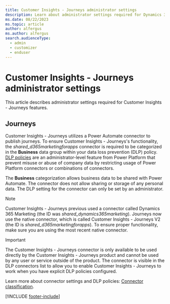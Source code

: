 ```yaml
---
title: Customer Insights - Journeys administrator settings
description: Learn about administrator settings required for Dynamics 365 Customer Insights - Journeys.
ms.date: 08/22/2023
ms.topic: article
author: alfergus
ms.author: alfergus
search.audienceType: 
  - admin
  - customizer
  - enduser
---
```


# Customer Insights - Journeys administrator settings

This article describes administrator settings required for Customer Insights - Journeys features.

## Journeys

Customer Insights - Journeys utilizes a Power Automate connector to publish journeys. To ensure Customer Insights - Journeys's functionality, the *shared_d365marketingforapps* connector is required to be categorized in the **Business** data group within your data loss prevention (DLP) policy. [DLP policies](/power-platform/admin/wp-data-loss-prevention) are an administrator-level feature from Power Platform that prevent misuse or abuse of company data by restricting usage of Power Platform connectors or combinations of connectors.

The **Business** categorization allows business data to be shared with Power Automate. The connector does not allow sharing or storage of any personal data. The DLP setting for the connector can only be set by an administrator.

> [!NOTE]
> Customer Insights - Journeys previous used a connector called Dynamics 365 Marketing (the ID was *shared_dynamics365marketing*). Journeys now use the native connector, which is called Customer Insights - Journeys V2 (the ID is *shared_d365marketingforapps*). To ensure proper functionality, make sure you are using the most recent native connector.

> [!IMPORTANT]
> The Customer Insights - Journeys connector is only available to be used directly by the Customer Insights - Journeys product and cannot be used by any user or service outside of the product. The connector is visible in the DLP connectors list to allow you to enable Customer Insights - Journeys to work when you have explicit DLP policies configured.

Learn more about connector settings and DLP policies: [Connector classification](/power-platform/admin/dlp-connector-classification).

[!INCLUDE [footer-include](./includes/footer-banner.md)]
